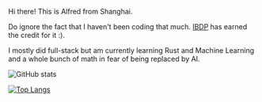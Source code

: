 Hi there! This is Alfred from Shanghai.

Do ignore the fact that I haven't been coding that much. [IBDP](https://www.ibo.org/programmes/diploma-programme/) has earned the credit for it :). 

I mostly did full-stack but am currently learning Rust and Machine Learning and a whole bunch of math in fear of being replaced by AI.

![GitHub stats](https://github-readme-stats.vercel.app/api?username=alfredzimmer&show_icons=true&theme=radical)

[![Top Langs](https://github-readme-stats.vercel.app/api/top-langs/?username=alfredzimmer&layout=donut-vertical&theme=radical)](https://github.com/anuraghazra/github-readme-stats)
